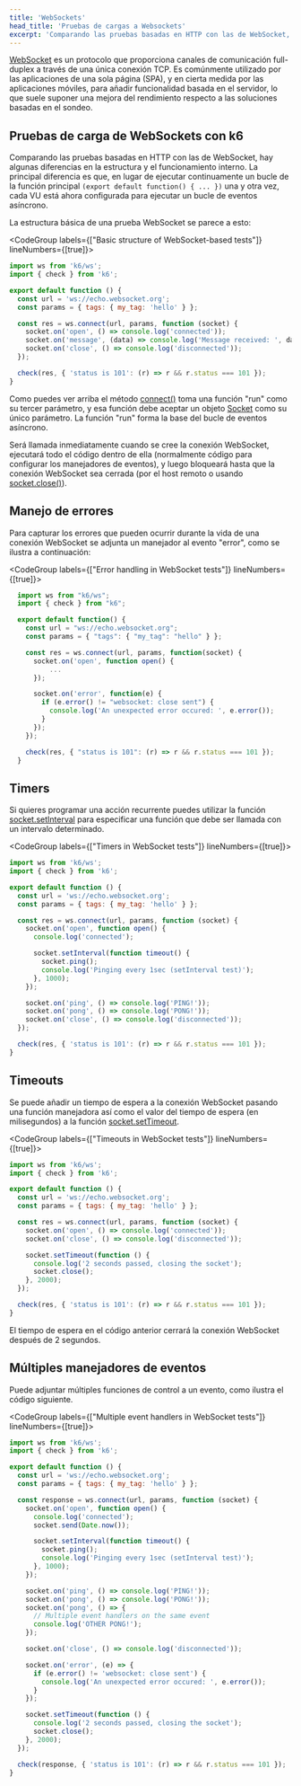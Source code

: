 ```yaml
---
title: 'WebSockets'
head_title: 'Pruebas de cargas a Websockets'
excerpt: 'Comparando las pruebas basadas en HTTP con las de WebSocket, hay algunas diferencias en la estructura y el funcionamiento interno de k6.'
---
```


[WebSocket](https://en.wikipedia.org/wiki/WebSocket) es un protocolo que proporciona canales de comunicación full-duplex a través de una única conexión TCP. Es comúnmente utilizado por las aplicaciones de una sola página (SPA), y en cierta medida por las aplicaciones móviles, para añadir funcionalidad basada en el servidor, lo que suele suponer una mejora del rendimiento respecto a las soluciones basadas en el sondeo.

## Pruebas de carga de WebSockets con k6

Comparando las pruebas basadas en HTTP con las de WebSocket, hay algunas diferencias en la estructura y el funcionamiento interno. La principal diferencia es que, en lugar de ejecutar continuamente un bucle de la función principal `(export default function() { ... })` una y otra vez, cada VU está ahora configurada para ejecutar un bucle de eventos asíncrono.

La estructura básica de una prueba WebSocket se parece a esto:

<CodeGroup labels={["Basic structure of WebSocket-based tests"]} lineNumbers={[true]}>

```javascript
import ws from 'k6/ws';
import { check } from 'k6';

export default function () {
  const url = 'ws://echo.websocket.org';
  const params = { tags: { my_tag: 'hello' } };

  const res = ws.connect(url, params, function (socket) {
    socket.on('open', () => console.log('connected'));
    socket.on('message', (data) => console.log('Message received: ', data));
    socket.on('close', () => console.log('disconnected'));
  });

  check(res, { 'status is 101': (r) => r && r.status === 101 });
}
```

</CodeGroup>

Como puedes ver arriba el método [connect()](/javascript-api/k6-ws/connect-url-params-callback) toma una función "run" como su tercer parámetro, y esa función debe aceptar un objeto [Socket](/javascript-api/k6-ws/socket) como su único parámetro. La función "run" forma la base del bucle de eventos asíncrono.

Será llamada inmediatamente cuando se cree la conexión WebSocket, ejecutará todo el código dentro de ella (normalmente código para configurar los manejadores de eventos), y luego bloqueará hasta que la conexión WebSocket sea cerrada (por el host remoto o usando [socket.close()](/javascript-api/k6-ws/socket/socket-close)).

## Manejo de errores

Para capturar los errores que pueden ocurrir durante la vida de una conexión WebSocket se adjunta un manejador al evento "error", como se ilustra a continuación:

<CodeGroup labels={["Error handling in WebSocket tests"]} lineNumbers={[true]}>

```javascript
  import ws from "k6/ws";
  import { check } from "k6";

  export default function() {
    const url = "ws://echo.websocket.org";
    const params = { "tags": { "my_tag": "hello" } };

    const res = ws.connect(url, params, function(socket) {
      socket.on('open', function open() {
          ...
      });

      socket.on('error', function(e) {
        if (e.error() != "websocket: close sent") {
          console.log('An unexpected error occured: ', e.error());
        }
      });
    });

    check(res, { "status is 101": (r) => r && r.status === 101 });
  }
```

</CodeGroup>

## Timers

Si quieres programar una acción recurrente puedes utilizar la función [socket.setInterval](/javascript-api/k6-ws/socket#section-socketsetinterval) para especificar una función que debe ser llamada con un intervalo determinado.

<CodeGroup labels={["Timers in WebSocket tests"]} lineNumbers={[true]}>

```javascript
import ws from 'k6/ws';
import { check } from 'k6';

export default function () {
  const url = 'ws://echo.websocket.org';
  const params = { tags: { my_tag: 'hello' } };

  const res = ws.connect(url, params, function (socket) {
    socket.on('open', function open() {
      console.log('connected');

      socket.setInterval(function timeout() {
        socket.ping();
        console.log('Pinging every 1sec (setInterval test)');
      }, 1000);
    });

    socket.on('ping', () => console.log('PING!'));
    socket.on('pong', () => console.log('PONG!'));
    socket.on('close', () => console.log('disconnected'));
  });

  check(res, { 'status is 101': (r) => r && r.status === 101 });
}
```

</CodeGroup>

## Timeouts

Se puede añadir un tiempo de espera a la conexión WebSocket pasando una función manejadora así como el valor del tiempo de espera (en milisegundos) a la función [socket.setTimeout](/javascript-api/k6-ws/socket/socket-settimeout-callback-delay).

<CodeGroup labels={["Timeouts in WebSocket tests"]} lineNumbers={[true]}>

```javascript
import ws from 'k6/ws';
import { check } from 'k6';

export default function () {
  const url = 'ws://echo.websocket.org';
  const params = { tags: { my_tag: 'hello' } };

  const res = ws.connect(url, params, function (socket) {
    socket.on('open', () => console.log('connected'));
    socket.on('close', () => console.log('disconnected'));

    socket.setTimeout(function () {
      console.log('2 seconds passed, closing the socket');
      socket.close();
    }, 2000);
  });

  check(res, { 'status is 101': (r) => r && r.status === 101 });
}
```

</CodeGroup>

El tiempo de espera en el código anterior cerrará la conexión WebSocket después de 2 segundos.

## Múltiples manejadores de eventos


Puede adjuntar múltiples funciones de control a un evento, como ilustra el código siguiente.

<CodeGroup labels={["Multiple event handlers in WebSocket tests"]} lineNumbers={[true]}>

```javascript
import ws from 'k6/ws';
import { check } from 'k6';

export default function () {
  const url = 'ws://echo.websocket.org';
  const params = { tags: { my_tag: 'hello' } };

  const response = ws.connect(url, params, function (socket) {
    socket.on('open', function open() {
      console.log('connected');
      socket.send(Date.now());

      socket.setInterval(function timeout() {
        socket.ping();
        console.log('Pinging every 1sec (setInterval test)');
      }, 1000);
    });

    socket.on('ping', () => console.log('PING!'));
    socket.on('pong', () => console.log('PONG!'));
    socket.on('pong', () => {
      // Multiple event handlers on the same event
      console.log('OTHER PONG!');
    });

    socket.on('close', () => console.log('disconnected'));

    socket.on('error', (e) => {
      if (e.error() != 'websocket: close sent') {
        console.log('An unexpected error occured: ', e.error());
      }
    });

    socket.setTimeout(function () {
      console.log('2 seconds passed, closing the socket');
      socket.close();
    }, 2000);
  });

  check(response, { 'status is 101': (r) => r && r.status === 101 });
}
```

</CodeGroup>
